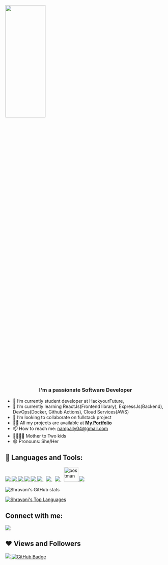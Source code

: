 
<a href="#"><img width="50%" height="30%" src="https://user-images.githubusercontent.com/72955349/174216427-8408e1f7-8055-4be3-a7a3-1846139612ee.png" height="175px"/></a>

<h3 align="center">I'm a passionate Software Developer</h3>

- 🔭 I’m currently student developer at HackyourFuture,
- 🌱 I’m currently learning ReactJs(Frontend library), ExpressJs(Backend), DevOps(Docker, Github Actions), Cloud Services(AWS)
- 👯 I’m looking to collaborate on fullstack project
- 👨‍💻 All my projects are available at **[My Portfolio](https://github.com/shravanipagilla/)**
- 📫 How to reach me: nampally04@gmail.com
- 👨‍👩‍👧‍👧 Mother to Two kids
- 😄 Pronouns: She/Her

## 🚀 Languages and Tools:

<p align="left">
<a href="https://reactjs.org/" target="_blank"> <img src="https://img.icons8.com/color/48/000000/react-native.png"/> </a>
<a href="https://developer.mozilla.org/en-US/docs/Web/JavaScript" target="_blank"> <img src="https://img.icons8.com/color/48/000000/javascript.png"/> </a> 
<a href="https://www.w3.org/html/" target="_blank"> <img src="https://img.icons8.com/color/48/000000/html-5.png"/> </a> 
<a href="https://www.w3schools.com/css/" target="_blank"> <img src="https://img.icons8.com/color/48/000000/css3.png"/> </a> 
<a href="https://getbootstrap.com" target="_blank"> <img src="https://img.icons8.com/color/48/000000/bootstrap.png"/> </a> 
<a style="padding-right:8px;" href="https://nodejs.org" target="_blank"> <img src="https://img.icons8.com/color/48/000000/nodejs.png"/> </a>
<a style="padding-right:8px;" href="https://visualstudio.microsoft.com/" target="_blank"> <img src="https://img.icons8.com/color/48/000000/c-sharp-logo-2.png"/> </a>  
<a style="padding-right:8px;" href="https://www.mysql.com/" target="_blank"> <img src="https://img.icons8.com/fluent/50/000000/mysql-logo.png"/> </a>
<a href="https://postman.com" target="_blank"> <img src="https://www.vectorlogo.zone/logos/getpostman/getpostman-icon.svg" alt="postman" width="45" height="45"/> </a>  
<a href="https://github.com/"><img src="https://img.icons8.com/color/48/000000/github--v1.png"/></a>
</p>

![Shravani's GitHub stats](https://github-readme-stats.vercel.app/api?username=shravanipagilla&show_icons=true&theme=radical)

<a href="https://github.com/shravanipagilla/github-readme-stats"><img alt="Shravani's Top Languages" src="https://github-readme-stats.vercel.app/api/top-langs/?username=shravanipagilla&langs_count=8&count_private=true&layout=compact&theme=react&hide_border=true&bg_color=0D1117" /></a>

## Connect with me:

<p align="left">

<a href = "https://www.linkedin.com/in/shravanipag"><img src="https://img.icons8.com/fluent/48/000000/linkedin.png"/></a>
  
## ❤ Views and Followers
<a href="https://github.com/shravanipagilla/github-profile-views-counter">
    <img src="https://komarev.com/ghpvc/?username=shravanipagilla">
</a>
<a href="https://github.com/shravanipagilla?tab=followers">
  <img src="https://img.shields.io/github/followers/shravanipagilla?label=Followers&style=social" alt="GitHub Badge">
</a>
